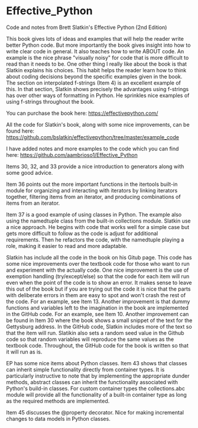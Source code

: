 # Effective_Python
Code and notes from Brett Slatkin's Effective Python (2nd Edition)

This book gives lots of ideas and examples that will help the reader write better Python code.  But more importantly the book gives insight into how to write clear code in general.   It also teaches how to write ABOUT code.   An example is the nice phrase "visually noisy" for code that is more difficult to read than it needs to be.  One other thing I really like about the book is that Slatkin explains his choices.  This habit helps the reader learn how to think about coding decisions beyond the specific examples given in the book.  The section on interpolated f-strings (Item 4) is an excellent example of this.   In that section, Slatkin shows precisely the advantages using f-strings has over other ways of formatting in Python.   He sprinkles nice examples of using f-strings throughout the book.    

You can purchase the book here:  https://effectivepython.com/

All the code for Slatkin's book, along with some nice improvements, can be found here: 
https://github.com/bslatkin/effectivepython/tree/master/example_code

I have added notes and more examples to the code which you can find here:
https://github.com/aambrioso1/Effective_Python

Items 30, 32, and 33 provide a nice introduction to generators along with some good advice.

Item 36 points out the more important functions in the itertools built-in module for organizing and interacting with iterators by linking iterators together, filtering items from an iterator, and producing combinations of items from an iterator.

Item 37 is a good example of using classes in Python.   The example also using the namedtuple class from the built-in collections module.   Slatkin use a nice approach.   He begins with code that works well for a simple case but gets more difficult to follow as the code is adjust for additional requirements.  Then he refactors the code, with the namedtuple playing a role, making it easier to read and more adaptable.


Slatkin has include all the code in the book on his Gitub page.    This code has some nice improvements over the textbook code for those who want to run and experiment with the actually code.  One nice improvement is the use of exemption handling (try/except/else) so that the code for each item will run even when the point of the code is to show an error.  It makes sense to leave this out of the book but if you are trying out the code it is nice that the parts with deliberate errors in them are easy to spot and won't crash the rest of the code.  For an example, see Item 13.  Another improvement is that dummy functions and variables left to the imagination in the book are implemented in the GitHub code.  For an example, see Item 10.  Another improvement can be found in Item 30 where the book shows a small snippet of the text for the Gettysburg address.   In the GitHub code, Slatkin includes more of the text so that the item will run.  Slatikin also sets a random seed value in the Github code so that random variables will reproduce the same values as the textbook code.  Throughout, the GitHub code for the book is written so that it will run as is.

EP has some nice items about Python classes.  Item 43 shows that classes can inherit simple functionality directly from container types. It is particularly instructive to note that by implementing the appropriate dunder methods, abstract classes can inherit the functionality associated with Python's build-in classes.     For custom container types the collections.abc module will provide all the functionality of a built-in container type as long as the required methods are implemented.   

Item 45 discusses the @property decorator.   Nice for making incremental changes to data models in Python classes.